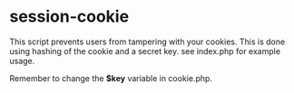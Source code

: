 session-cookie
==============
This script prevents users from tampering with your cookies.
This is done using hashing of the cookie and a secret key. see index.php for example usage.

Remember to change the <b>$key</b> variable in cookie.php.
